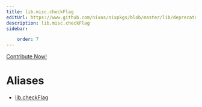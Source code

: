 ```yaml
---
title: lib.misc.checkFlag
editUrl: https://www.github.com/nixos/nixpkgs/blob/master/lib/deprecated.nix#L57C15
description: lib.misc.checkFlag
sidebar:

    order: 7
---
```


<a href="https://www.github.com/nixos/nixpkgs/blob/master/lib/deprecated.nix#L57C15">Contribute Now!</a>


# Aliases

- [lib.checkFlag](reference/lib/lib-checkFlag)


